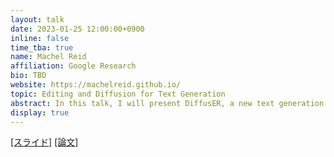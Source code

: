 ```yaml
---
layout: talk
date: 2023-01-25 12:00:00+0900
inline: false
time_tba: true
name: Machel Reid
affiliation: Google Research
bio: TBD
website: https://machelreid.github.io/
topic: Editing and Diffusion for Text Generation
abstract: In this talk, I will present DiffusER, a new text generation model that is based on denoising diffusion models. DiffusER is able to perform edit-based generation, allowing it to revise existing text, a capability that current models lack. In addition to being a strong generative model on its own, DiffusER can also perform other types of generation, such as allowing a user to condition generation on a prototype or incomplete sequence and revise based on previous edits. In comparison to existing models, DiffusER performs well on a range of tasks including machine translation, summarization, and style transfer.
display: true
---
```

 [[スライド]](https://docs.google.com/presentation/d/1c1hSQ84KrDZQbG5v-HbJWecr04G-tJBhmH1-KkY8b3k/edit?usp=sharing) [[論文]](https://arxiv.org/abs/2210.16886)
